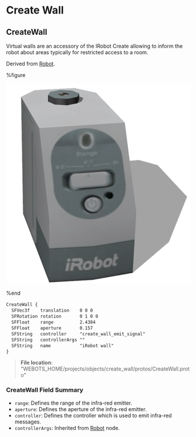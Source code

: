 # Create Wall

## CreateWall

Virtual walls are an accessory of the IRobot Create allowing to inform the robot about areas typically for restricted access to a room.

Derived from [Robot](../reference/robot.md).

%figure

![CreateWall](images/objects/create_wall/CreateWall/model.png)

%end

```
CreateWall {
  SFVec3f    translation    0 0 0
  SFRotation rotation       0 1 0 0
  SFFloat    range          2.4384
  SFFloat    aperture       0.157
  SFString   controller     "create_wall_emit_signal"
  SFString   controllerArgs ""
  SFString   name           "iRobot wall"
}
```

> **File location**: "WEBOTS\_HOME/projects/objects/create_wall/protos/CreateWall.proto"

### CreateWall Field Summary

- `range`: Defines the range of the infra-red emitter.
- `aperture`: Defines the aperture of the infra-red emitter.
- `controller`: Defines the controller which is used to emit infra-red messages.
- `controllerArgs`: Inherited from [Robot](../reference/robot.md) node.
